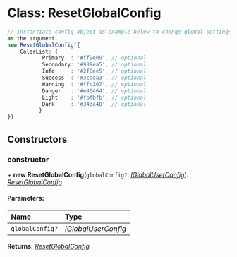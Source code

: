 # Class: ResetGlobalConfig

```typescript
// Instantiate config object as example below to change global settings on-fly it takes IGlobalUserConfig
as the argument.
new ResetGlobalConfig({
    ColorList: {
           Primary  : '#ff9e00', // optional
           Secondary: '#989ea5', // optional
           Info     : '#2f8ee5', // optional
           Success  : '#3caea3', // optional
           Warning  : '#ffc107', // optional
           Danger   : '#e46464', // optional
           Light    : '#fbfbfb', // optional
           Dark     : '#343a40'  // optional
          }
})
```

## Constructors

### constructor

\+ **new ResetGlobalConfig**(`globalConfig?`: [*IGlobalUserConfig*](#/documentation/Interface:%20IGlobalUserConfig)): [*ResetGlobalConfig*](#/documentation/Class:%20ResetGlobalConfig)

#### Parameters:

| Name | Type |
| :------ | :------ |
| `globalConfig?` | [*IGlobalUserConfig*](#/documentation/Interface:%20IGlobalUserConfig) |

**Returns:** [*ResetGlobalConfig*](#/documentation/Class:%20ResetGlobalConfig)
